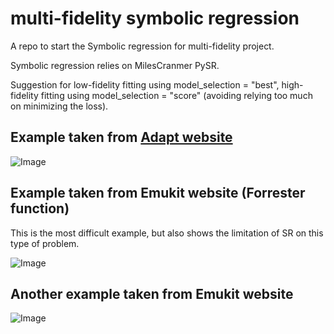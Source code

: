 # multi-fidelity symbolic regression

A repo to start the Symbolic regression for multi-fidelity project.

Symbolic regression relies on MilesCranmer PySR.

Suggestion for low-fidelity fitting using model_selection = "best",
high-fidelity fitting using model_selection = "score" (avoiding relying too much on minimizing the loss).



## Example taken from [Adapt website](https://adapt-python.github.io/adapt/examples/Multi_fidelity.html)

![Image](https://github.com/user-attachments/assets/d5f13296-569c-43f4-9fc5-346a58e8a57d)
## Example taken from Emukit website (Forrester function)

This is the most difficult example, but also shows the limitation of SR on this type of problem.

![Image](https://github.com/user-attachments/assets/1a8ce773-4239-4a01-83e4-89cfae73ae46)

## Another example taken from Emukit website

![Image](https://github.com/user-attachments/assets/ff6a50de-e0f5-4c89-8665-c3a5a1bba794)